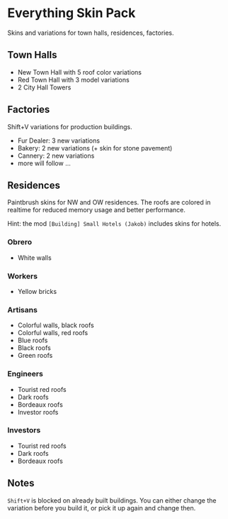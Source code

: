 # Everything Skin Pack

Skins and variations for town halls, residences, factories.

## Town Halls

- New Town Hall with 5 roof color variations
- Red Town Hall with 3 model variations
- 2 City Hall Towers

## Factories

Shift+V variations for production buildings.

- Fur Dealer: 3 new variations
- Bakery: 2 new variations (+ skin for stone pavement)
- Cannery: 2 new variations
- more will follow ...

## Residences

Paintbrush skins for NW and OW residences.
The roofs are colored in realtime for reduced memory usage and better performance.

Hint: the mod `[Building] Small Hotels (Jakob)` includes skins for hotels.

### Obrero

- White walls

### Workers

- Yellow bricks

### Artisans

- Colorful walls, black roofs
- Colorful walls, red roofs
- Blue roofs
- Black roofs
- Green roofs

### Engineers

- Tourist red roofs
- Dark roofs
- Bordeaux roofs
- Investor roofs

### Investors

- Tourist red roofs
- Dark roofs
- Bordeaux roofs
## Notes

`Shift+V` is blocked on already built buildings.
You can either change the variation before you build it, or pick it up again and change then.